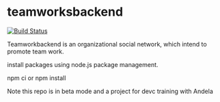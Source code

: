# teamworksbackend

[![Build Status](https://travis-ci.org/Iamnonso/teamworksbackend.svg?branch=master)](https://travis-ci.org/Iamnonso/teamworksbackend)


Teamworkbackend is an organizational social network, which intend to promote team work.

install packages using node.js package management.

npm ci or npm install

Note this repo is in beta mode and a project for devc training with Andela
